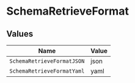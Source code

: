 # SchemaRetrieveFormat


## Values

| Name                       | Value                      |
| -------------------------- | -------------------------- |
| `SchemaRetrieveFormatJSON` | json                       |
| `SchemaRetrieveFormatYaml` | yaml                       |